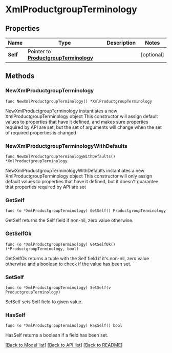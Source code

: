 # XmlProductgroupTerminology

## Properties

Name | Type | Description | Notes
------------ | ------------- | ------------- | -------------
**Self** | Pointer to [**ProductgroupTerminology**](ProductgroupTerminology.md) |  | [optional] 

## Methods

### NewXmlProductgroupTerminology

`func NewXmlProductgroupTerminology() *XmlProductgroupTerminology`

NewXmlProductgroupTerminology instantiates a new XmlProductgroupTerminology object
This constructor will assign default values to properties that have it defined,
and makes sure properties required by API are set, but the set of arguments
will change when the set of required properties is changed

### NewXmlProductgroupTerminologyWithDefaults

`func NewXmlProductgroupTerminologyWithDefaults() *XmlProductgroupTerminology`

NewXmlProductgroupTerminologyWithDefaults instantiates a new XmlProductgroupTerminology object
This constructor will only assign default values to properties that have it defined,
but it doesn't guarantee that properties required by API are set

### GetSelf

`func (o *XmlProductgroupTerminology) GetSelf() ProductgroupTerminology`

GetSelf returns the Self field if non-nil, zero value otherwise.

### GetSelfOk

`func (o *XmlProductgroupTerminology) GetSelfOk() (*ProductgroupTerminology, bool)`

GetSelfOk returns a tuple with the Self field if it's non-nil, zero value otherwise
and a boolean to check if the value has been set.

### SetSelf

`func (o *XmlProductgroupTerminology) SetSelf(v ProductgroupTerminology)`

SetSelf sets Self field to given value.

### HasSelf

`func (o *XmlProductgroupTerminology) HasSelf() bool`

HasSelf returns a boolean if a field has been set.


[[Back to Model list]](../README.md#documentation-for-models) [[Back to API list]](../README.md#documentation-for-api-endpoints) [[Back to README]](../README.md)


